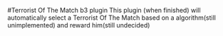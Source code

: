 #Terrorist Of The Match b3 plugin
This plugin (when finished) will automatically select a Terrorist Of The Match based on a algorithm(still unimplemented) and reward him(still undecided)

